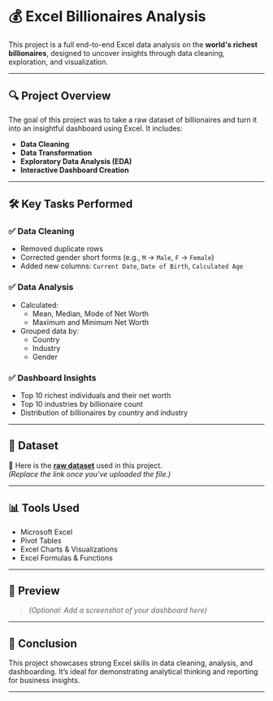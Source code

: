 # 💰 Excel Billionaires Analysis

This project is a full end-to-end Excel data analysis on the **world's richest billionaires**, designed to uncover insights through data cleaning, exploration, and visualization.

---

## 🔍 Project Overview

The goal of this project was to take a raw dataset of billionaires and turn it into an insightful dashboard using Excel. It includes:

- **Data Cleaning**
- **Data Transformation**
- **Exploratory Data Analysis (EDA)**
- **Interactive Dashboard Creation**

---

## 🛠️ Key Tasks Performed

### ✅ Data Cleaning

- Removed duplicate rows
- Corrected gender short forms (e.g., `M` → `Male`, `F` → `Female`)
- Added new columns: `Current Date`, `Date of Birth`, `Calculated Age`

### ✅ Data Analysis

- Calculated:
  - Mean, Median, Mode of Net Worth
  - Maximum and Minimum Net Worth
- Grouped data by:
  - Country
  - Industry
  - Gender

### ✅ Dashboard Insights

- Top 10 richest individuals and their net worth
- Top 10 industries by billionaire count
- Distribution of billionaires by country and industry

---

## 📁 Dataset

📌 Here is the [**raw dataset**](./your-dataset-file.xlsx) used in this project.  
*(Replace the link once you've uploaded the file.)*

---

## 📊 Tools Used

- Microsoft Excel
- Pivot Tables
- Excel Charts & Visualizations
- Excel Formulas & Functions

---

## 📸 Preview

> *(Optional: Add a screenshot of your dashboard here)*

---

## 📌 Conclusion

This project showcases strong Excel skills in data cleaning, analysis, and dashboarding. It’s ideal for demonstrating analytical thinking and reporting for business insights.

---

